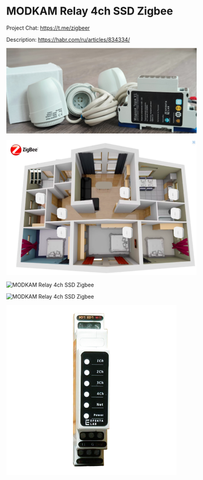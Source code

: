 # MODKAM Relay 4ch SSD Zigbee

Project Chat: https://t.me/zigbeer

Description: https://habr.com/ru/articles/834334/

![MODKAM Relay 4ch SSD Zigbee](https://raw.githubusercontent.com/diyruz/Relay_4ch_SSD/main/images/01.jpg) 

![MODKAM Relay 4ch SSD Zigbee](https://raw.githubusercontent.com/diyruz/Relay_4ch_SSD/main/images/004.png) 

![MODKAM Relay 4ch SSD Zigbee](https://raw.githubusercontent.com/diyruz/Relay_4ch_SSD/main/images/02.gif) 

![MODKAM Relay 4ch SSD Zigbee](https://raw.githubusercontent.com/diyruz/Relay_4ch_SSD/main/images/01.gif) 

![MODKAM Relay 4ch SSD Zigbee](https://raw.githubusercontent.com/diyruz/Relay_4ch_SSD/main/images/modkam_term.png) 

